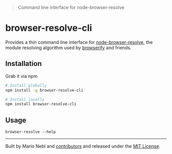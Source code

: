 > Command line interface for node-browser-resolve

# browser-resolve-cli

Provides a thin command line interface for
[node-browser-resolve](https://github.com/defunctzombie/node-browser-resolve),
the module resolving algorithm used by  [browserify](https://github.com/substack/node-browserify)
and friends.

## Installation

Grab it via npm

```bash
# Install globally
npm install -g browser-resolve-cli

# Install locally
npm install browser-resolve-cli
```

## Usage

```
browser-resolve --help
```

---
Built by Mario Nebl and [contributors](./documentation/contributors.md) and released under the [MIT License](./license.md).
